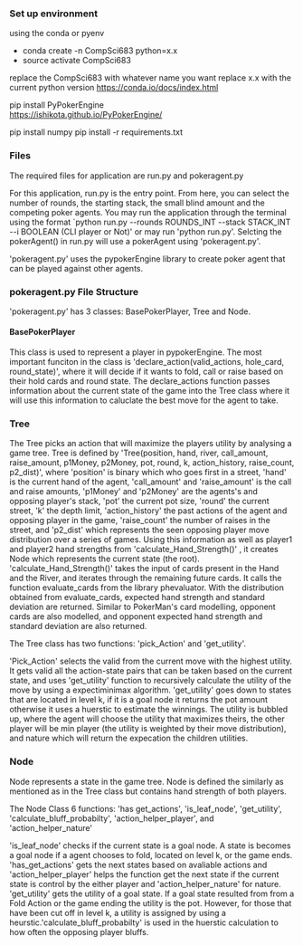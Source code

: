 ### Set up environment
using the conda or pyenv

- conda create -n CompSci683 python=x.x
- source activate CompSci683

replace the CompSci683 with whatever name you want
replace x.x with the current python version
https://conda.io/docs/index.html

pip install PyPokerEngine  
https://ishikota.github.io/PyPokerEngine/

pip install numpy
pip install -r requirements.txt

### Files

The required files for application are run.py and pokeragent.py

For this application, run.py is the entry point. From here, you can select the number of rounds, the starting stack, the small blind amount and the competing poker agents. You may run the application through the terminal using the format `python run.py --rounds ROUNDS_INT  --stack STACK_INT   --i BOOLEAN (CLI player or Not)' or may run 'python run.py'. Selcting the pokerAgent() in run.py will use a pokerAgent using 'pokeragent.py'.


'pokeragent.py' uses the pypokerEngine library to create poker agent that can be played against other agents.


### pokeragent.py File Structure

'pokeragent.py' has 3 classes: BasePokerPlayer, Tree and Node.

#### BasePokerPlayer

This class is used to represent a player in pypokerEngine. The most important funciton in the class is 'declare_action(valid_actions, hole_card, round_state)', where it will decide if it wants to fold, call or raise based on their hold cards and round state. The declare_actions function passes information about the current state of the game into the Tree class where it will use this information to caluclate the best move for the agent to take.

### Tree

The Tree picks an action that will maximize the players utility by analysing a game tree. Tree is defined by 'Tree(position, hand, river, call_amount, raise_amount, p1Money, p2Money, pot, round, k, action_history, raise_count, p2_dist)', where 'position' is binary which who goes first in a street, 'hand' is the current hand of the agent, 'call_amount' and 'raise_amount' is the call and raise amounts, 'p1Money' and 'p2Money' are the agents's  and opposing player's stack, 'pot' the current pot size, 'round' the current street, 'k' the depth limit, 'action_history' the past actions of the agent and opposing player in the game, 'raise_count' the number of raises in the street, and 'p2_dist' which represents the seen opposing player move distribution over a series of games. Using this information as well as player1 and player2 hand strengths from 'calculate_Hand_Strength()' , it creates Node which represents the current state (the root). 
'calculate_Hand_Strength()' takes the input of cards present in the Hand and the River, and iterates through the remaining future cards. It calls the function evaluate_cards from the library phevaluator. With the distribution obtained from evaluate_cards, expected hand strength and standard deviation are returned. Similar to PokerMan's card modelling, opponent cards are also modelled, and opponent expected hand strength and standard deviation are also returned. 

The Tree class has two functions: 'pick_Action' and 'get_utility'.

'Pick_Action' selects the valid from the current move with the highest utility. It gets valid all the action-state pairs that can be taken based on the current state, and uses 'get_utility' function to recursively calculate the utility of the move by using a expectiminimax algorithm. 'get_utility' goes down to states that are located in level k, if it is a goal node it returns the pot amount otherwise it uses a huerstic to estimate the winnings. The utility is bubbled up, where the agent will choose the utility that maximizes theirs, the other player will be min player (the utility is weighted by their move distribution), and nature which will return the expecation the children utilities.

### Node

Node represents a state in the game tree. Node is defined the similarly as mentioned as in the Tree class but contains hand strength of both players.

The Node Class 6 functions: 'has get_actions', 'is_leaf_node', 'get_utility', 'calculate_bluff_probabilty', 'action_helper_player', and 'action_helper_nature'

'is_leaf_node' checks if the current state is a goal node. A state is becomes a goal node if a agent chooses to fold, located on level k, or the game ends. 
'has_get_actions' gets the next states based on avaliable actions and 'action_helper_player' helps the function get the next state if the current state is control by the either player and 'action_helper_nature' for nature. 
'get_utility' gets the utility of a goal state. If a goal state resulted from from a Fold Action or the game ending the utility is the pot. However, for those that have been cut off in level k, a utility is assigned by using a heurstic.'calculate_bluff_probabilty' is used in the huerstic calculation to how often the opposing player bluffs.
